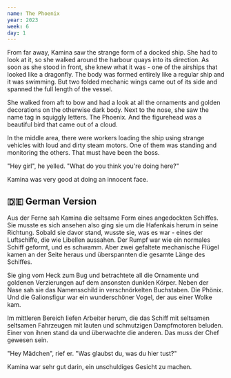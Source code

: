 ```yaml
---
name: The Phoenix
year: 2023
week: 6
day: 1
---
```


From far away, Kamina saw the strange form of a docked ship. She had to look at
it, so she walked around the harbour quays into its direction. As soon as she
stood in front, she knew what it was - one of the airships that looked like a
dragonfly. The body was formed entirely like a regular ship and it was swimming.
But two folded mechanic wings came out of its side and spanned the full length
of the vessel.

She walked from aft to bow and had a look at all the ornaments and golden
decorations on the otherwise dark body. Next to the nose, she saw the name tag
in squiggly letters. The Phoenix. And the figurehead was a beautiful bird that
came out of a cloud.

In the middle area, there were workers loading the ship using strange vehicles
with loud and dirty steam motors. One of them was standing and monitoring the
others. That must have been the boss.

"Hey girl", he yelled. "What do you think you're doing here?"

Kamina was very good at doing an innocent face.

## 🇩🇪 German Version

Aus der Ferne sah Kamina die seltsame Form eines angedockten Schiffes. Sie
musste es sich ansehen also ging sie um die Hafenkais herum in seine Richtung.
Sobald sie davor stand, wusste sie, was es war - eines der Luftschiffe, die wie
Libellen aussahen. Der Rumpf war wie ein normales Schiff geformt, und es
schwamm. Aber zwei gefaltete mechanische Flügel kamen an der Seite heraus und
überspannten die gesamte Länge des Schiffes.

Sie ging vom Heck zum Bug und betrachtete all die Ornamente und goldenen
Verzierungen auf dem ansonsten dunklen Körper. Neben der Nase sah sie das
Namensschild in verschnörkelten Buchstaben. Die Phönix. Und die Galionsfigur war
ein wunderschöner Vogel, der aus einer Wolke kam.

Im mittleren Bereich liefen Arbeiter herum, die das Schiff mit seltsamen
seltsamen Fahrzeugen mit lauten und schmutzigen Dampfmotoren beluden. Einer von
ihnen stand da und überwachte die anderen. Das muss der Chef gewesen sein.

"Hey Mädchen", rief er. "Was glaubst du, was du hier tust?"

Kamina war sehr gut darin, ein unschuldiges Gesicht zu machen.
